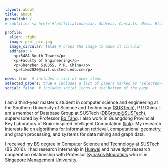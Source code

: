 ```yaml
---
layout: about
title: about
permalink: /
# subtitle: <a href='#'>Affiliations</a>. Address. Contacts. Moto. Etc.

profile:
  align: right
  image: prof_pic.jpg
  image_circular: false # crops the image to make it circular
  address: >
    <p>548A South Tower</p>
    <p>Faculty of Engineering</p>
    <p>Shenzhen 518055, P.R. China</p>
    <p>likm2020@mail.sustech.edu.cn</p>

news: true  # includes a list of news items
selected_papers: true # includes a list of papers marked as "selected={true}"
social: false  # includes social icons at the bottom of the page
---
```


I am a third-year master's student in computer science and engineering at the Southern University of Science and Technology ([SUSTech](https://www.sustech.edu.cn/)), P.R.China. I am a member of Database Group at SUSTech ([DBGroup@SUSTech](https://dbgroup.sustech.edu.cn/)), supervisored by Professor [Bo Tang](https://acm.sustech.edu.cn/btang/). I also work in Guangdong Provincial Key Laboratory of Brain-inspired Intelligent Computation ([link](https://cse.sustech.edu.cn/en/research/labView/id/152)). My research interests lie on algorithms for information retrieval, computational geometry, and graph processing, and systems for data mining and graph data.

I received my BS degree in Computer Science and Technology at SUSTech (BS 2016). I had research internship in [Huawei](https://www.huawei.com) and have tight research cooperation relationship with Professor [Kyriakos Mouratidis](http://www.mysmu.edu/faculty/kyriakos/) who is in [Singapore Management University](https://www.smu.edu.sg/).  
